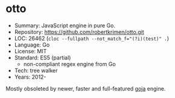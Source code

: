 # otto

* Summary:    JavaScript engine in pure Go.
* Repository: https://github.com/robertkrimen/otto.git
* LOC:        26462 (`cloc --fullpath --not_match_f="(?i)(test)" .`)
* Language:   Go
* License:    MIT
* Standard:   ES5 (partial)
   * non-compliant regex engine from Go
* Tech:       tree walker
* Years:      2012-

Mostly obsoleted by newer, faster and full-featured [goja](goja.md) engine.
